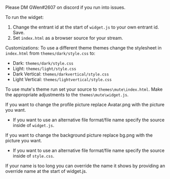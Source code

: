 Please DM GWen#2607 on discord if you run into issues. 

To run the widget:
1. Change the entrant id at the start of `widget.js` to your own entrant id. Save.
2. Set `index.html` as a browser source for your stream.

Customizations:
To use a different theme themes change the stylesheet in `index.html` from `themes/dark/style.css` to:
* Dark: `themes/dark/style.css`
* Light: `themes/light/style.css`
* Dark Vertical: `themes/darkvertical/style.css`
* Light Vertical: `themes/lightvertical/style.css`

To use mute's theme run set your source to `themes\mute\index.html`. Make the appropriate adjustments to the `themes\mute\widget.js`.

If you want to change the profile picture replace Avatar.png with the picture you want. 
 - If you want to use an alternative file format/file name specify the source inside of `widget.js`.

If you want to change the background picture replace bg.png with the picture you want. 
 - If you want to use an alternative file format/file name specify the source inside of `style.css`.

If your name is too long you can override the name it shows by providing an override name at the start of widget.js. 